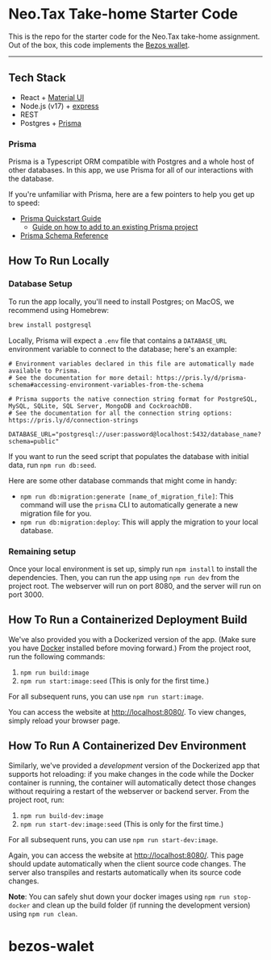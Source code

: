 # Neo.Tax Take-home Starter Code
This is the repo for the starter code for the Neo.Tax take-home assignment. Out of the box, this code implements the [Bezos wallet](https://neo-tax.notion.site/Starter-Code-Overview-Bezos-Wallet-59f7bee0d4664d69a734447cf9eaa95c?pvs=4).

---
## Tech Stack

- React + [Material UI](https://mui.com/)
- Node.js (v17) + [express](https://www.npmjs.com/package/express)
- REST
- Postgres + [Prisma](https://www.prisma.io/)

### Prisma

Prisma is a Typescript ORM compatible with Postgres and a whole host of other databases. In this app, we use Prisma for all of our interactions with the database.

If you're unfamiliar with Prisma, here are a few pointers to help you get up to speed:
- [Prisma Quickstart Guide](https://www.prisma.io/docs/getting-started/quickstart)
    - [Guide on how to add to an existing Prisma project](https://www.prisma.io/docs/getting-started/setup-prisma/add-to-existing-project/relational-databases-typescript-postgresql)
- [Prisma Schema Reference](https://www.prisma.io/docs/reference/api-reference/prisma-schema-reference)

## How To Run Locally

### Database Setup
To run the app locally, you'll need to install Postgres; on MacOS, we recommend using Homebrew:
```bash
brew install postgresql
```

Locally, Prisma will expect a `.env` file that contains a `DATABASE_URL` environment
variable to connect to the database; here's an example:
```
# Environment variables declared in this file are automatically made available to Prisma.
# See the documentation for more detail: https://pris.ly/d/prisma-schema#accessing-environment-variables-from-the-schema

# Prisma supports the native connection string format for PostgreSQL, MySQL, SQLite, SQL Server, MongoDB and CockroachDB.
# See the documentation for all the connection string options: https://pris.ly/d/connection-strings

DATABASE_URL="postgresql://user:password@localhost:5432/database_name?schema=public"
```

If you want to run the seed script that populates the database with initial
data, run `npm run db:seed`. 

Here are some other database commands that might come in handy:

- `npm run db:migration:generate [name_of_migration_file]`: This command will
use the `prisma` CLI to automatically generate a new migration file for you.
- `npm run db:migration:deploy`: This will apply the migration to your local database.

### Remaining setup

Once your local environment is set up, simply run `npm install` to install the
dependencies.  Then, you can run the app using `npm run dev` from the project
root. The webserver will run on port 8080, and the server will run on port 3000.

## How To Run a Containerized Deployment Build

We've also provided you with a Dockerized version of the app. (Make sure you
have [Docker](https://www.docker.com/) installed before moving forward.) From
the project root, run the following commands:

1. `npm run build:image`
1. `npm run start:image:seed` (This is only for the first time.)

For all subsequent runs, you can use `npm run start:image`.

You can access the website at [http://localhost:8080/](http://localhost:8080/). To view changes, simply reload your browser page.

## How To Run A Containerized Dev Environment

Similarly, we've provided a _development_ version of the Dockerized app that supports hot reloading: if you make changes in the code while the Docker container is running, the container will automatically detect those changes without requiring a restart of the webserver or backend server. From the project root, run: 

1. `npm run build-dev:image`
1. `npm run start-dev:image:seed` (This is only for the first time.)

For all subsequent runs, you can use `npm run start-dev:image`.

Again, you can access the website at [http://localhost:8080/](http://localhost:8080/). This page should update automatically when the client source code changes. The server also transpiles and restarts automatically when its source code changes.

**Note**: You can safely shut down your docker images using `npm run stop-docker` and clean up the build folder (if running the development version) using `npm run clean`.
# bezos-walet

